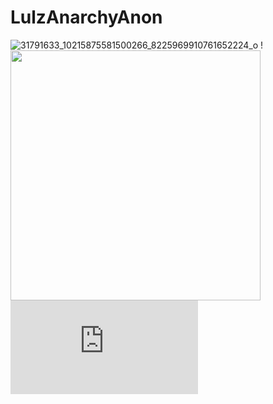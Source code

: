 # LulzAnarchyAnon

![31791633_10215875581500266_8225969910761652224_o](https://user-images.githubusercontent.com/104794704/168182531-6f81304a-0ccb-4b12-965d-cf58da721764.jpg)
!<img src="https://github-readme-stats.vercel.app/api?username=LulzAnarchyAnon&show_icons=true&theme=ADD_THEME_HERE" width="400">
![icons8-facebook-64](https://www.facebook.com/profile.php?id=100057313693439m/104794704/168184590-1d11475d-425e-49b8-a2c1-c630dbdfe9d6.png)
